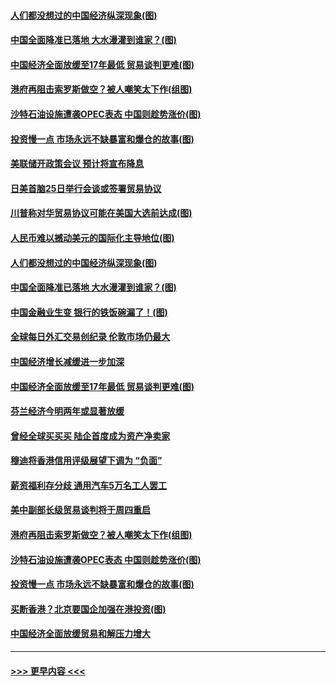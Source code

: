 #### [人们都没想过的中国经济纵深现象(图)](../pages/p5/907684.md?t=09181211) 
#### [中国全面降准已落地 大水漫灌到谁家？(图)](../pages/p5/907688.md?t=09181211) 
#### [中国经济全面放缓至17年最低 贸易谈判更难(图)](../pages/p5/907648.md?t=09181211) 
#### [港府再阻击索罗斯做空？被人嘲笑太下作(组图)](../pages/p5/907637.md?t=09181211) 
#### [沙特石油设施遭袭OPEC表态 中国则趁势涨价(图)](../pages/p5/907570.md?t=09181211) 
#### [投资慢一点 市场永远不缺暴富和爆仓的故事(图)](../pages/p5/907564.md?t=09181211) 
#### [美联储开政策会议 预计将宣布降息](../pages/p5/907739.md?t=09181211) 
#### [日美首脑25日举行会谈或签署贸易协议](../pages/p5/907734.md?t=09181211) 
#### [川普称对华贸易协议可能在美国大选前达成(图)](../pages/p5/907707.md?t=09181211) 
#### [人民币难以撼动美元的国际化主导地位(图)](../pages/p5/907705.md?t=09181211) 
#### [人们都没想过的中国经济纵深现象(图)](../pages/p5/907684.md?t=09181211) 
#### [中国全面降准已落地 大水漫灌到谁家？(图)](../pages/p5/907688.md?t=09181211) 
#### [中国金融业生变 银行的铁饭碗漏了！(图)](../pages/p5/907683.md?t=09181211) 
#### [全球每日外汇交易创纪录 伦敦市场仍最大](../pages/p5/907685.md?t=09181211) 
#### [中国经济增长减缓进一步加深](../pages/p5/907649.md?t=09181211) 
#### [中国经济全面放缓至17年最低 贸易谈判更难(图)](../pages/p5/907648.md?t=09181211) 
#### [芬兰经济今明两年或显著放缓](../pages/p5/907643.md?t=09181211) 
#### [曾经全球买买买 陆企首度成为资产净卖家](../pages/p5/907641.md?t=09181211) 
#### [穆迪将香港信用评级展望下调为 “负面”](../pages/p5/907640.md?t=09181211) 
#### [薪资福利存分歧 通用汽车5万名工人罢工](../pages/p5/907639.md?t=09181211) 
#### [美中副部长级贸易谈判将于周四重启](../pages/p5/907638.md?t=09181211) 
#### [港府再阻击索罗斯做空？被人嘲笑太下作(组图)](../pages/p5/907637.md?t=09181211) 
#### [沙特石油设施遭袭OPEC表态 中国则趁势涨价(图)](../pages/p5/907570.md?t=09181211) 
#### [投资慢一点 市场永远不缺暴富和爆仓的故事(图)](../pages/p5/907564.md?t=09181211) 
#### [买断香港？北京要国企加强在港投资(图)](../pages/p5/907582.md?t=09181211) 
#### [中国经济全面放缓贸易和解压力增大](../pages/p5/907579.md?t=09181211) 

----
#### [ >>> 更早内容 <<< ](../indexes/p5-earlier.md)
